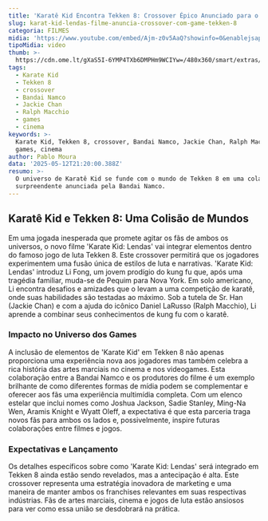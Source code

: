 ```yaml
---
title: 'Karatê Kid Encontra Tekken 8: Crossover Épico Anunciado para o Novo Game'
slug: karat-kid-lendas-filme-anuncia-crossover-com-game-tekken-8
categoria: FILMES
midia: 'https://www.youtube.com/embed/Ajm-z0v5AaQ?showinfo=0&enablejsapi=1'
tipoMidia: video
thumb: >-
  https://cdn.ome.lt/gXaS5I-6YMP4TXb6DMPHm9WCIYw=/480x360/smart/extras/conteudos/Captura_de_tela_2025-05-12_173843.png
tags:
  - Karate Kid
  - Tekken 8
  - crossover
  - Bandai Namco
  - Jackie Chan
  - Ralph Macchio
  - games
  - cinema
keywords: >-
  Karate Kid, Tekken 8, crossover, Bandai Namco, Jackie Chan, Ralph Macchio,
  games, cinema
author: Pablo Moura
data: '2025-05-12T21:20:00.388Z'
resumo: >-
  O universo de Karatê Kid se funde com o mundo de Tekken 8 em uma colaboração
  surpreendente anunciada pela Bandai Namco.
---
```


## Karatê Kid e Tekken 8: Uma Colisão de Mundos

Em uma jogada inesperada que promete agitar os fãs de ambos os universos, o novo filme 'Karate Kid: Lendas' vai integrar elementos dentro do famoso jogo de luta Tekken 8. Este crossover permitirá que os jogadores experimentem uma fusão única de estilos de luta e narrativas. 'Karate Kid: Lendas' introduz Li Fong, um jovem prodígio do kung fu que, após uma tragédia familiar, muda-se de Pequim para Nova York. Em solo americano, Li encontra desafios e amizades que o levam a uma competição de karatê, onde suas habilidades são testadas ao máximo. Sob a tutela de Sr. Han (Jackie Chan) e com a ajuda do icônico Daniel LaRusso (Ralph Macchio), Li aprende a combinar seus conhecimentos de kung fu com o karatê. 

### Impacto no Universo dos Games

A inclusão de elementos de 'Karate Kid' em Tekken 8 não apenas proporciona uma experiência nova aos jogadores mas também celebra a rica história das artes marciais no cinema e nos videogames. Esta colaboração entre a Bandai Namco e os produtores do filme é um exemplo brilhante de como diferentes formas de mídia podem se complementar e oferecer aos fãs uma experiência multimídia completa. Com um elenco estelar que inclui nomes como Joshua Jackson, Sadie Stanley, Ming-Na Wen, Aramis Knight e Wyatt Oleff, a expectativa é que esta parceria traga novos fãs para ambos os lados e, possivelmente, inspire futuras colaborações entre filmes e jogos.

### Expectativas e Lançamento

Os detalhes específicos sobre como 'Karate Kid: Lendas' será integrado em Tekken 8 ainda estão sendo revelados, mas a antecipação é alta. Este crossover representa uma estratégia inovadora de marketing e uma maneira de manter ambos os franchises relevantes em suas respectivas indústrias. Fãs de artes marciais, cinema e jogos de luta estão ansiosos para ver como essa união se desdobrará na prática.
